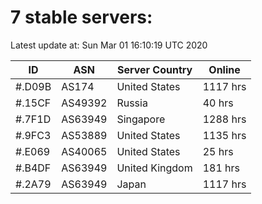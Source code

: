 # 7 stable servers:

Latest update at: Sun Mar 01 16:10:19 UTC 2020

| ID | ASN | Server Country | Online |
| -- | --- | -------------- | ------ |
| #.D09B | AS174 | United States | 1117 hrs |
| #.15CF | AS49392 | Russia | 40 hrs |
| #.7F1D | AS63949 | Singapore | 1288 hrs |
| #.9FC3 | AS53889 | United States | 1135 hrs |
| #.E069 | AS40065 | United States | 25 hrs |
| #.B4DF | AS63949 | United Kingdom | 181 hrs |
| #.2A79 | AS63949 | Japan | 1117 hrs |

